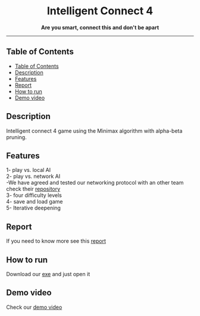 <p align="center">
  <h1 align="center"> Intelligent Connect 4 </h1>
</p>

<p align="center">
  <b>Are you smart, connect this and don't be apart</b>
</p>

---

## Table of Contents

- [Table of Contents](#table-of-contents)
- [Description](#description)
- [Features](#features)
- [Report](#report)
- [How to run](#how-to-run)
- [Demo video](#demo-video)

## Description
Intelligent connect 4 game using the Minimax algorithm with alpha-beta pruning.<br />

## Features
1- play vs. local AI<br />
2- play vs. network AI<br />
-We have agreed and tested our networking protocol with an other team check their [repository](https://github.com/BoulaZa5/connect4)<br /> 
3- four difficulty levels<br />
4- save and load game<br />
5- Iterative deepening<br />

## Report
If you need to know more see this [report](https://github.com)

## How to run
Download our [exe](https://github.com) and just open it

## Demo video
Check our [demo video](https://www.youtube.com)
